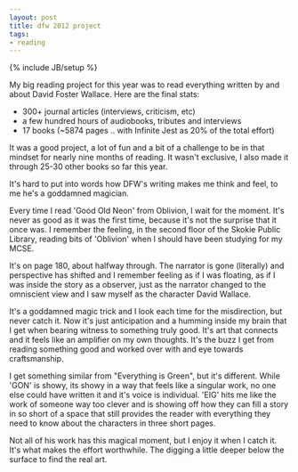 ```yaml
---
layout: post
title: dfw 2012 project
tags:
- reading
---
```

{% include JB/setup %}

My big reading project for this year was to read everything written by and about David Foster Wallace.  Here are the final stats:

 - 300+ journal articles (interviews, criticism, etc)
 - a few hundred hours of audiobooks, tributes and interviews
 - 17 books (~5874 pages .. with Infinite Jest as 20% of the total effort)

It was a good project, a lot of fun and a bit of a challenge to be in that mindset for nearly nine months of reading. It wasn't exclusive, I also made it through 25-30 other books so far this year. 

It's hard to put into words how DFW's writing makes me think and feel, to me he's a goddamned magician. 

Every time I read 'Good Old Neon' from Oblivion, I wait for the moment. It's never as good as it was the first time, because it's not the surprise that it once was. I remember the feeling, in the second floor of the Skokie Public Library, reading bits of 'Oblivion' when I should have been studying for my MCSE. 

It's on page 180, about halfway through. The narrator is gone (literally) and perspective has shifted and I remember feeling as if I was floating, as if I was inside the story as a observer, just as the narrator  changed to the omniscient view and I saw myself as the character David Wallace.

It's a goddamned magic trick and I look each time for the misdirection, but never catch it. Now it's just anticipation and a humming inside my brain that I get when bearing witness to something truly good. It's art that connects and it feels like an amplifier on my own thoughts. It's the buzz I get from reading something good and worked over with and eye towards craftsmanship. 

I get something similar from "Everything is Green", but it's different. While 'GON' is showy, its showy in a way that feels like a singular work, no one else could have written it and it's voice is individual. 'EIG' hits me like the work of someone way too clever and is showing off how they can fill a story in so short of a space that still provides the reader with everything they need to know about the characters in three short pages. 

Not all of his work has this magical moment, but I enjoy it when I catch it. It's what makes the effort worthwhile. The digging a little deeper below the surface to find the real art.

